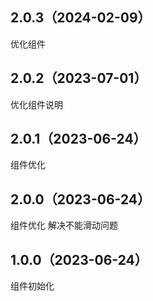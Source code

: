 ## 2.0.3（2024-02-09）
优化组件
## 2.0.2（2023-07-01）
优化组件说明
## 2.0.1（2023-06-24）
组件优化
## 2.0.0（2023-06-24）
组件优化 解决不能滑动问题
## 1.0.0（2023-06-24）
组件初始化
